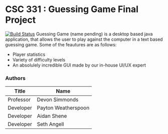 # CSC 331 : Guessing Game Final Project
[![Build Status](https://travis-ci.org/joemccann/dillinger.svg?branch=master)](https://travis-ci.org/joemccann/dillinger)
Guessing Game (name pending) is a desktop based java application, that allows the user to play against the computer in a text based guessing game. Some of the feautures are as follows:

  - Player statistics
  - Variety of difficulty levels
  - An absolulely incredible GUI made by our in-house UI/UX expert


### Authors
| Title | Name |
| ------ | ------ |
| Professor | Devon Simmonds |
| Developer | Payton Weatherspoon |
| Developer | Aidan Shene |
| Developer | Seth Angell |

